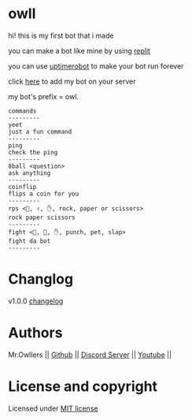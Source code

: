 # owll

hi! this is my first bot that i made

you can make a bot like mine by using [replit](https://replit.com)

you can use [uptimerobot](https://uptimerobot.com) to make your bot run forever

click [here](https://bit.ly/aliveOwll) to add my bot on your server

my bot's prefix = owl.

```
commands
---------
yeet
just a fun command
---------
ping
check the ping
---------
8ball <question>
ask anything
---------
coinflip
flips a coin for you
---------
rps <👊, ✌️, ✋, rock, paper or scissors>
rock paper scissors
---------
fight <👊, 🐶, ✋, punch, pet, slap>
fight da bot
---------
```

# Changlog

v1.0.0 [changelog](CHANGELOG.md)

# Authors

Mr.Owllers || [Github](github.com/Mr-Owllers) || [Discord Server](https://discord.gg/KNa7xAZ2xH) || [Youtube](https://www.youtube.com/channel/UCxwmzTRETfLimI012CJoGnA) ||

# License and copyright

Licensed under [MIT license](LICENSE)
